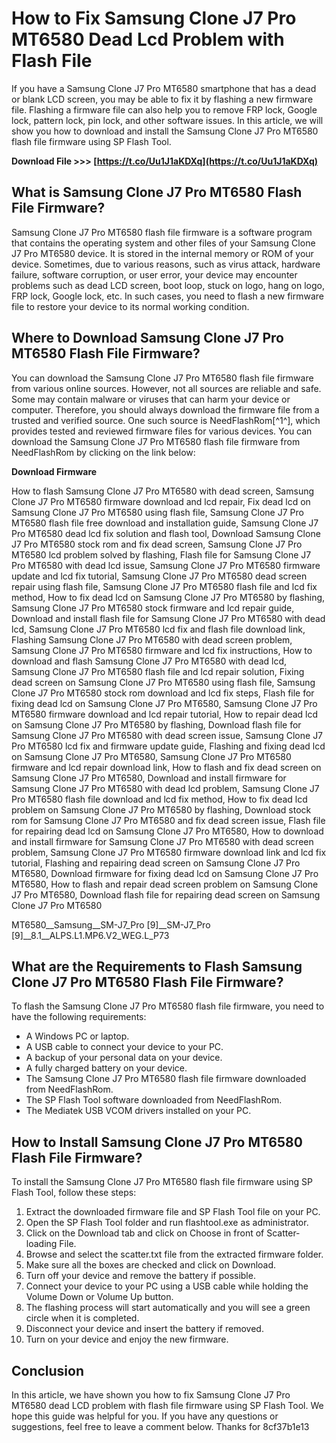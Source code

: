 
 
# How to Fix Samsung Clone J7 Pro MT6580 Dead Lcd Problem with Flash File
 
If you have a Samsung Clone J7 Pro MT6580 smartphone that has a dead or blank LCD screen, you may be able to fix it by flashing a new firmware file. Flashing a firmware file can also help you to remove FRP lock, Google lock, pattern lock, pin lock, and other software issues. In this article, we will show you how to download and install the Samsung Clone J7 Pro MT6580 flash file firmware using SP Flash Tool.
 
**Download File >>> [https://t.co/Uu1J1aKDXq](https://t.co/Uu1J1aKDXq)**


 
## What is Samsung Clone J7 Pro MT6580 Flash File Firmware?
 
Samsung Clone J7 Pro MT6580 flash file firmware is a software program that contains the operating system and other files of your Samsung Clone J7 Pro MT6580 device. It is stored in the internal memory or ROM of your device. Sometimes, due to various reasons, such as virus attack, hardware failure, software corruption, or user error, your device may encounter problems such as dead LCD screen, boot loop, stuck on logo, hang on logo, FRP lock, Google lock, etc. In such cases, you need to flash a new firmware file to restore your device to its normal working condition.
 
## Where to Download Samsung Clone J7 Pro MT6580 Flash File Firmware?
 
You can download the Samsung Clone J7 Pro MT6580 flash file firmware from various online sources. However, not all sources are reliable and safe. Some may contain malware or viruses that can harm your device or computer. Therefore, you should always download the firmware file from a trusted and verified source. One such source is NeedFlashRom[^1^], which provides tested and reviewed firmware files for various devices. You can download the Samsung Clone J7 Pro MT6580 flash file firmware from NeedFlashRom by clicking on the link below:
 
**Download Firmware**
 
How to flash Samsung Clone J7 Pro MT6580 with dead screen,  Samsung Clone J7 Pro MT6580 firmware download and lcd repair,  Fix dead lcd on Samsung Clone J7 Pro MT6580 using flash file,  Samsung Clone J7 Pro MT6580 flash file free download and installation guide,  Samsung Clone J7 Pro MT6580 dead lcd fix solution and flash tool,  Download Samsung Clone J7 Pro MT6580 stock rom and fix dead screen,  Samsung Clone J7 Pro MT6580 lcd problem solved by flashing,  Flash file for Samsung Clone J7 Pro MT6580 with dead lcd issue,  Samsung Clone J7 Pro MT6580 firmware update and lcd fix tutorial,  Samsung Clone J7 Pro MT6580 dead screen repair using flash file,  Samsung Clone J7 Pro MT6580 flash file and lcd fix method,  How to fix dead lcd on Samsung Clone J7 Pro MT6580 by flashing,  Samsung Clone J7 Pro MT6580 stock firmware and lcd repair guide,  Download and install flash file for Samsung Clone J7 Pro MT6580 with dead lcd,  Samsung Clone J7 Pro MT6580 lcd fix and flash file download link,  Flashing Samsung Clone J7 Pro MT6580 with dead screen problem,  Samsung Clone J7 Pro MT6580 firmware and lcd fix instructions,  How to download and flash Samsung Clone J7 Pro MT6580 with dead lcd,  Samsung Clone J7 Pro MT6580 flash file and lcd repair solution,  Fixing dead screen on Samsung Clone J7 Pro MT6580 using flash file,  Samsung Clone J7 Pro MT6580 stock rom download and lcd fix steps,  Flash file for fixing dead lcd on Samsung Clone J7 Pro MT6580,  Samsung Clone J7 Pro MT6580 firmware download and lcd repair tutorial,  How to repair dead lcd on Samsung Clone J7 Pro MT6580 by flashing,  Download flash file for Samsung Clone J7 Pro MT6580 with dead screen issue,  Samsung Clone J7 Pro MT6580 lcd fix and firmware update guide,  Flashing and fixing dead lcd on Samsung Clone J7 Pro MT6580,  Samsung Clone J7 Pro MT6580 firmware and lcd repair download link,  How to flash and fix dead screen on Samsung Clone J7 Pro MT6580,  Download and install firmware for Samsung Clone J7 Pro MT6580 with dead lcd problem,  Samsung Clone J7 Pro MT6580 flash file download and lcd fix method,  How to fix dead lcd problem on Samsung Clone J7 Pro MT6580 by flashing,  Download stock rom for Samsung Clone J7 Pro MT6580 and fix dead screen issue,  Flash file for repairing dead lcd on Samsung Clone J7 Pro MT6580,  How to download and install firmware for Samsung Clone J7 Pro MT6580 with dead screen problem,  Samsung Clone J7 Pro MT6580 firmware download link and lcd fix tutorial,  Flashing and repairing dead screen on Samsung Clone J7 Pro MT6580,  Download firmware for fixing dead lcd on Samsung Clone J7 Pro MT6580,  How to flash and repair dead screen problem on Samsung Clone J7 Pro MT6580,  Download flash file for repairing dead screen on Samsung Clone J7 Pro MT6580
 
MT6580\_\_Samsung\_\_SM-J7\_Pro [9]\_\_SM-J7\_Pro [9]\_\_8.1\_\_ALPS.L1.MP6.V2\_WEG.L\_P73
 
## What are the Requirements to Flash Samsung Clone J7 Pro MT6580 Flash File Firmware?
 
To flash the Samsung Clone J7 Pro MT6580 flash file firmware, you need to have the following requirements:
 
- A Windows PC or laptop.
- A USB cable to connect your device to your PC.
- A backup of your personal data on your device.
- A fully charged battery on your device.
- The Samsung Clone J7 Pro MT6580 flash file firmware downloaded from NeedFlashRom.
- The SP Flash Tool software downloaded from NeedFlashRom.
- The Mediatek USB VCOM drivers installed on your PC.

## How to Install Samsung Clone J7 Pro MT6580 Flash File Firmware?
 
To install the Samsung Clone J7 Pro MT6580 flash file firmware using SP Flash Tool, follow these steps:

1. Extract the downloaded firmware file and SP Flash Tool file on your PC.
2. Open the SP Flash Tool folder and run flashtool.exe as administrator.
3. Click on the Download tab and click on Choose in front of Scatter-loading File.
4. Browse and select the scatter.txt file from the extracted firmware folder.
5. Make sure all the boxes are checked and click on Download.
6. Turn off your device and remove the battery if possible.
7. Connect your device to your PC using a USB cable while holding the Volume Down or Volume Up button.
8. The flashing process will start automatically and you will see a green circle when it is completed.
9. Disconnect your device and insert the battery if removed.
10. Turn on your device and enjoy the new firmware.

## Conclusion
 
In this article, we have shown you how to fix Samsung Clone J7 Pro MT6580 dead LCD problem with flash file firmware using SP Flash Tool. We hope this guide was helpful for you. If you have any questions or suggestions, feel free to leave a comment below. Thanks for
 8cf37b1e13
 
